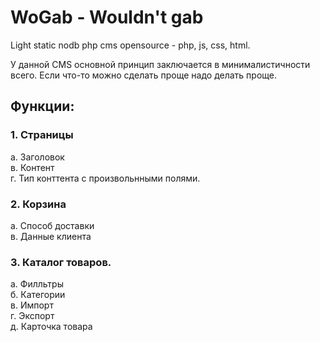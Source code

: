 WoGab - Wouldn't gab
=========

Light static nodb php cms opensource - php, js, css, html.

У данной CMS основной принцип заключается в минималистичности всего. Еcли что-то можно сделать проще надо делать проще.

<h2>Функции:</h2>
<h3>1. Страницы<br/></h3>
  а. Заголовок<br/>
  в. Контент<br/>
  г. Тип конттента с произвольнными полями.<br/>
<h3>2. Корзина<br/></h3>
  а. Способ доставки<br/>
  в. Данные клиента<br/>
<h3>3. Каталог товаров.<br/></h3>
  а. Филльтры<br/>
  б. Категории<br/>
  в. Импорт<br/>
  г. Экспорт<br/>
  д. Карточка товара<br/>
